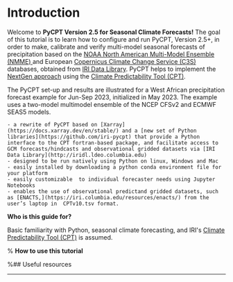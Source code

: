 # Introduction

<!-- 
```{image} img/intro.png
:alt: fishy
:class: bg-primary
:width: 800px
:align: left
```
 -->

Welcome to __PyCPT Version 2.5 for Seasonal Climate Forecasts!__ The goal of this tutorial is to learn how to
 configure and run PyCPT, Version 2.5+, in order to make, calibrate and verify
multi-model seasonal forecasts of precipitation based on the [NOAA North American Multi-Model Ensemble (NMME) ](https://www.cpc.ncep.noaa.gov/products/NMME/)
 and European [Copernicus Climate Change Service (C3S) ](https://climate.copernicus.eu) databases, obtained from [IRI Data Library](http://iridl.ldeo.columbia.edu). PyCPT helps to implement the [NextGen approach](nextgen-section-label) using the [Climate Predictability Tool (CPT)](cpt-section-label).

 
The PyCPT set-up and results are illustrated for a West African precipitation forecast example for Jun-Sep 2023, initialized in May 2023. The example uses a two-model multimodel ensemble of the NCEP CFSv2 and ECMWF SEAS5 models.

```{admonition} PyCPT 2.5 is:
- a rewrite of PyCPT based on [Xarray](https://docs.xarray.dev/en/stable/) and a [new set of Python libraries](https://github.com/iri-pycpt) that provide a Python interface to the CPT fortran-based package, and facilitate access to GCM forecasts/hindcasts and observational gridded datasets via [IRI Data Library](http://iridl.ldeo.columbia.edu)
- designed to be run natively using Python on linux, Windows and Mac 
- easily installed by downloading a python conda environment file for your platform
- easily customizable  to individual forecaster needs using Jupyter Notebooks
- enables the use of observational predictand gridded datasets, such as [ENACTS,](https://iri.columbia.edu/resources/enacts/) from the user’s laptop in  CPTv10.tsv format. 
```

 __Who is this guide for?__
 
Basic familiarity with Python, seasonal climate forecasting, and IRI's [Climate Predictability Tool (CPT)](http://iri.columbia.edu/tools/) is assumed.

% __How to use this tutorial__


%## Useful resources

---